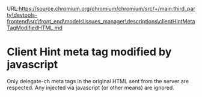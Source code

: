 URL:https://source.chromium.org/chromium/chromium/src/+/main:third_party\devtools-frontend\src\front_end\models\issues_manager\descriptions\clientHintMetaTagModifiedHTML.md
# Client Hint meta tag modified by javascript

Only delegate-ch meta tags in the original HTML sent from the server
are respected. Any injected via javascript (or other means) are ignored.
